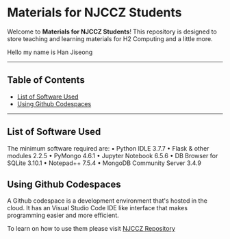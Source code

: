 # Materials for NJCCZ Students

Welcome to **Materials for NJCCZ Students**! This repository is designed to store teaching and learning materials for H2 Computing and a little more. 

Hello my name is Han Jiseong

---

## Table of Contents

- [List of Software Used](#list-of-software-used)
- [Using Github Codespaces](#using-github-codespaces)

---

## List of Software Used
The minimum software required are:
•	Python IDLE 3.7.7
•	Flask & other modules 2.2.5
•	PyMongo 4.6.1
•	Jupyter Notebook 6.5.6
•	DB Browser for SQLite 3.10.1
•	Notepad++ 7.5.4
•	MongoDB Community Server 3.4.9

## Using Github Codespaces 
A Github codespace is a development environment that's hosted in the cloud. It has an Visual Studio Code IDE like interface that makes programming easier and more efficient. 

To learn on how to use them please visit [NJCCZ Repository](https://github.com/beertino/NJCCZ)